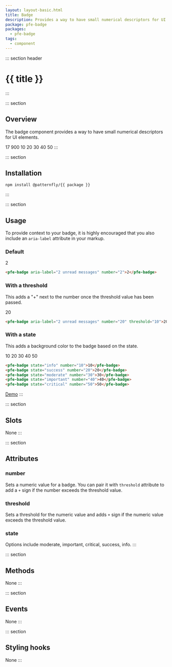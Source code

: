 ```yaml
---
layout: layout-basic.html
title: Badge
description: Provides a way to have small numerical descriptors for UI elements
package: pfe-badge
packages:
  - pfe-badge
tags:
  - component
---
```


::: section header
# {{ title }}
:::

::: section
## Overview
The badge component provides a way to have small numerical descriptors for UI elements.

<pfe-badge number="17">17</pfe-badge>
<pfe-badge number="900" threshold="100">900</pfe-badge> 
<pfe-badge state="info" number="10">10</pfe-badge>
<pfe-badge state="success" number="20">20</pfe-badge>
<pfe-badge state="moderate" number="30">30</pfe-badge>
<pfe-badge state="important" number="40">40</pfe-badge>
<pfe-badge state="critical" number="50">50</pfe-badge>
:::

::: section
## Installation

```shell
npm install @patternfly/{{ package }}
```
:::

::: section
## Usage

To provide context to your badge, it is highly encouraged that you also include an `aria-label` attribute in your markup.

### Default
<pfe-badge aria-label="2 unread messages" number="2">2</pfe-badge>
```html
<pfe-badge aria-label="2 unread messages" number="2">2</pfe-badge>
```

### With a threshold
This adds a "+" next to the number once the threshold value has been passed.

<pfe-badge aria-label="2 unread messages" number="20" threshold="10">20</pfe-badge>

```html
<pfe-badge aria-label="2 unread messages" number="20" threshold="10">20</pfe-badge>
```

### With a state
This adds a background color to the badge based on the state.

<pfe-badge state="info" number="10">10</pfe-badge>
<pfe-badge state="success" number="20">20</pfe-badge>
<pfe-badge state="moderate" number="30">30</pfe-badge>
<pfe-badge state="important" number="40">40</pfe-badge>
<pfe-badge state="critical" number="50">50</pfe-badge>

```html
<pfe-badge state="info" number="10">10</pfe-badge>
<pfe-badge state="success" number="20">20</pfe-badge>
<pfe-badge state="moderate" number="30">30</pfe-badge>
<pfe-badge state="important" number="40">40</pfe-badge>
<pfe-badge state="critical" number="50">50</pfe-badge>
```

<pfe-cta><a href="../../elements/{{ package }}/demo">Demo</a></pfe-cta>
:::

::: section
## Slots
None
:::

::: section
## Attributes
### number
Sets a numeric value for a badge. You can pair it with `threshold` attribute to add a `+` sign if the number exceeds the threshold value.

### threshold
Sets a threshold for the numeric value and adds `+` sign if the numeric value exceeds the threshold value.

### state
Options include moderate, important, critical, success, info. 
:::

::: section
## Methods
None
:::

::: section
## Events
None
:::

::: section
## Styling hooks
None
:::